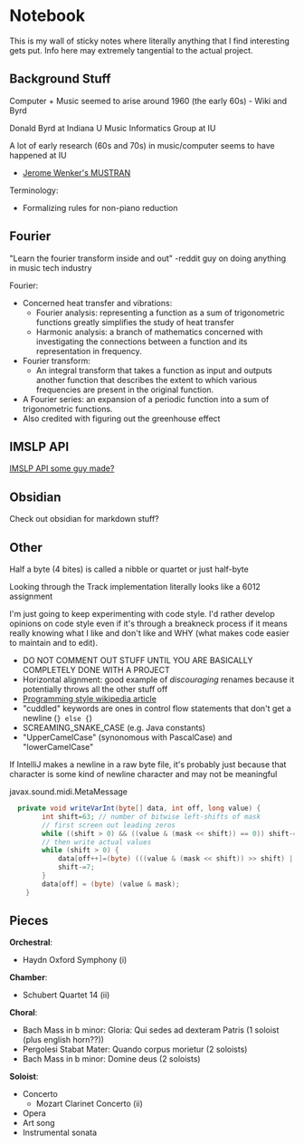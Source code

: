 # Notebook

This is my wall of sticky notes where literally anything that I find interesting gets put. Info here may extremely tangential to the actual project.

## Background Stuff

Computer + Music seemed to arise around 1960 (the early 60s) - Wiki and Byrd

Donald Byrd at Indiana U
Music Informatics Group at IU

A lot of early research (60s and 70s) in music/computer seems to have happened at IU
+ [Jerome Wenker's MUSTRAN](https://wiki.ccarh.org/wiki/Mustran)

Terminology:
+ Formalizing rules for non-piano reduction

## Fourier

"Learn the fourier transform inside and out" -reddit guy on doing anything in music tech industry

Fourier:
+ Concerned heat transfer and vibrations:
  + Fourier analysis: representing a function as a sum of trigonometric functions greatly simplifies the study of heat transfer
  + Harmonic analysis: a branch of mathematics concerned with investigating the connections between a function and its representation in frequency.
+ Fourier transform:
  + An integral transform that takes a function as input and outputs another function that describes the extent to which various frequencies are present in the original function.
+ A Fourier series: an expansion of a periodic function into a sum of trigonometric functions. 
+ Also credited with figuring out the greenhouse effect

## IMSLP API

[IMSLP API some guy made?](https://github.com/josefleventon/imslp-api)

## Obsidian

Check out obsidian for markdown stuff?

## Other

Half a byte (4 bites) is called a nibble or quartet or just half-byte

Looking through the Track implementation literally looks like a 6012 assignment

I'm just going to keep experimenting with code style. I'd rather develop opinions on code style even if it's through a breakneck process if it means really knowing what I like and don't like and WHY (what makes code easier to maintain and to edit).
+ DO NOT COMMENT OUT STUFF UNTIL YOU ARE BASICALLY COMPLETELY DONE WITH A PROJECT
+ Horizontal alignment: good example of *discouraging* renames because it potentially throws all the other stuff off
+ [Programming style wikipedia article](https://en.wikipedia.org/wiki/Programming_style)
+ "cuddled" keywords are ones in control flow statements that don't get a newline (`} else {`)
+ SCREAMING_SNAKE_CASE (e.g. Java constants)
+ "UpperCamelCase" (synonomous with PascalCase) and "lowerCamelCase"

If IntelliJ makes a newline in a raw byte file, it's probably just because that character is some kind of newline character and may not be meaningful

javax.sound.midi.MetaMessage
```java
  private void writeVarInt(byte[] data, int off, long value) {
        int shift=63; // number of bitwise left-shifts of mask
        // first screen out leading zeros
        while ((shift > 0) && ((value & (mask << shift)) == 0)) shift-=7;
        // then write actual values
        while (shift > 0) {
            data[off++]=(byte) (((value & (mask << shift)) >> shift) | 0x80);
            shift-=7;
        }
        data[off] = (byte) (value & mask);
    }
```

## Pieces

**Orchestral**:
   + Haydn Oxford Symphony (i)

**Chamber**:
   + Schubert Quartet 14 (ii)

**Choral**:
   + Bach Mass in b minor: Gloria: Qui sedes ad dexteram Patris (1 soloist (plus english horn??))
   + Pergolesi Stabat Mater: Quando corpus morietur (2 soloists)
   + Bach Mass in b minor: Domine deus (2 soloists)

**Soloist**:
+ Concerto
  + Mozart Clarinet Concerto (ii)
+ Opera
+ Art song
+ Instrumental sonata